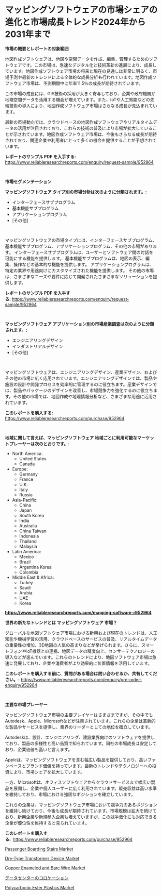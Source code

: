 <p><h1>マッピングソフトウェアの市場シェアの進化と市場成長トレンド2024年から2031年まで</h1></p><p><strong>市場の概要とレポートの対象範囲</strong></p>
<p><p>地図作成ソフトウェアは、地図や空間データを作成、編集、管理するためのソフトウェアです。この市場は、急速なデジタル化と技術革新の進展により、成長しています。地図作成ソフトウェア市場の将来と現在の見通しは非常に明るく、市場予測や最新のトレンドによる全体的な成長分析も行われています。地図作成ソフトウェア市場は、予測期間中に年率11.5％の成長が期待されています。</p><p>この市場の成長には、GIS技術の採用が大きく寄与しており、企業や政府機関が地理空間データを活用する機会が増えています。また、IoTや人工知能などの先端技術の導入により、地図作成ソフトウェア市場はさらなる成長が見込まれています。</p><p>最新の市場動向では、クラウドベースの地図作成ソフトウェアやリアルタイムデータの活用が注目されており、これらの技術の普及により市場が拡大していることが示されています。地図作成ソフトウェア市場は、今後もさらなる成長が期待されており、関連企業や利用者にとって多くの機会を提供することが予想されています。</p></p>
<p><strong>レポートのサンプル PDF を入手する:</strong> <a href="https://www.reliableresearchreports.com/enquiry/request-sample/952964">https://www.reliableresearchreports.com/enquiry/request-sample/952964</a></p>
<p>&nbsp;</p>
<p><strong>市場セグメンテーション</strong></p>
<p><strong>マッピングソフトウェア タイプ別の市場分析は次のように分類されます。:</strong></p>
<p><ul><li>インターフェースサブプログラム</li><li>基本機能サブプログラム</li><li>アプリケーションプログラム</li><li>[その他]</li></ul></p>
<p>&nbsp;</p>
<p><p>マッピングソフトウェアの市場タイプには、インターフェースサブプログラム、基本機能サブプログラム、アプリケーションプログラム、その他の市場があります。 インターフェースサブプログラムは、ユーザーとソフトウェア間の対話を可能にする機能を提供します。 基本機能サブプログラムは、地図の表示、編集、操作などの基本的な機能を提供します。 アプリケーションプログラムは、特定の業界や用途向けにカスタマイズされた機能を提供します。 その他の市場は、さまざまなニーズや要件に応じて開発されたさまざまなソリューションを提供します。</p></p>
<p><strong>レポートのサンプル PDF を入手する:</strong>&nbsp;<a href="https://www.reliableresearchreports.com/enquiry/request-sample/952964">https://www.reliableresearchreports.com/enquiry/request-sample/952964</a></p>
<p>&nbsp;</p>
<p><strong> マッピングソフトウェア アプリケーション別の市場産業調査は次のように分類されます。:</strong></p>
<p><ul><li>エンジニアリングデザイン</li><li>インダストリアルデザイン</li><li>[その他]</li></ul></p>
<p>&nbsp;</p>
<p><p>マッピングソフトウェアは、エンジニアリングデザイン、産業デザイン、およびその他の市場に広く応用されています。エンジニアリングデザインでは、製品や施設の設計や開発プロセスを効率的に管理するのに役立ちます。産業デザインでは、製品やパッケージのデザインを改善し、市場競争力を強化するのに役立ちます。その他の市場では、地図作成や地理情報分析など、さまざまな用途に活用されています。</p></p>
<p><strong>このレポートを購入する:</strong>&nbsp; <a href="https://www.reliableresearchreports.com/purchase/952964">https://www.reliableresearchreports.com/purchase/952964</a></p>
<p>&nbsp;</p>
<p><strong>地域に関して言えば、マッピングソフトウェア 地域ごとに利用可能なマーケットプレーヤーは次のとおりです。:</strong></p>
<p><ul>
    <li>
        North America:
        <ul>
            <li>United States</li>
            <li>Canada</li>
        </ul>
    </li>
    <li>
        Europe:
        <ul>
            <li>Germany</li>
            <li>France</li>
            <li>U.K.</li>
            <li>Italy</li>
            <li>Russia</li>
        </ul>
    </li>
    <li>
        Asia-Pacific:
        <ul>
            <li>China</li>
            <li>Japan</li>
            <li>South Korea</li>
            <li>India</li>
            <li>Australia</li>
            <li>China Taiwan</li>
            <li>Indonesia</li>
            <li>Thailand</li>
            <li>Malaysia</li>
        </ul>
    </li>
    <li>
        Latin America:
        <ul>
            <li>Mexico</li>
            <li>Brazil</li>
            <li>Argentina Korea</li>
            <li>Colombia</li>
        </ul>
    </li>
    <li>
        Middle East & Africa:
        <ul>
            <li>Turkey</li>
            <li>Saudi</li>
            <li>Arabia</li>
            <li>UAE</li>
            <li>Korea</li>
        </ul>
    </li>
    </ul></p>
<p><strong><a href="https://www.reliableresearchreports.com/mapping-software-r952964">https://www.reliableresearchreports.com/mapping-software-r952964</a></strong>&nbsp;</p>
<p><strong>世界の新たなトレンドとは マッピングソフトウェア 市場？</strong></p>
<p><p>グローバルな地図ソフトウェア市場における新興および現在のトレンドは、人工知能や機械学習の活用、クラウドベースのサービスの普及、リアルタイムデータの重要性の増加、3D地図の人気の高まりなどが挙げられます。さらに、スマートフォンやIoT機器との連携、地図データの精度向上、センサーテクノロジーの導入などが進んでいます。これらのトレンドにより、地図ソフトウェア市場は急速に発展しており、企業や消費者がより効果的に位置情報を活用しています。</p></p>
<p><strong>このレポートを購入する前に、質問がある場合は問い合わせるか、共有してください。</strong>- <a href="https://www.reliableresearchreports.com/enquiry/pre-order-enquiry/952964">https://www.reliableresearchreports.com/enquiry/pre-order-enquiry/952964</a></p>
<p>&nbsp;</p>
<p><strong>主要な市場プレーヤー</strong></p>
<p><p>マッピングソフトウェア市場の主要プレイヤーはさまざまですが、その中でもAutodesk、Apple、Microsoftなどが注目されています。これらの企業は革新的な製品やサービスを提供し、業界のリーダーとしての地位を確立しています。</p><p>Autodeskは、設計、エンジニアリング、建設業界向けのソフトウェアを提供しており、製品の多様性と高い品質で知られています。同社の市場成長は安定しており、企業価値も高いと言えます。</p><p>Appleは、マッピングソフトウェアを含む幅広い製品を提供しており、高いファンベースとブランド価値を持っています。最新のトレンドやテクノロジーへの投資により、市場シェアを拡大しています。</p><p>一方、Microsoftは、オフィスソフトウェアからクラウドサービスまで幅広い製品を展開し、企業や個人ユーザーに広く利用されています。販売収益は高い水準を維持しており、市場における強固なポジションを確立しています。</p><p>これらの企業は、マッピングソフトウェア市場において競争力のあるポジションを維持し続けており、今後も成長が期待されています。市場規模は拡大を続けており、新興企業や新規参入企業も増えていますが、この競争激化にも対応できる企業が優位性を維持すると見られています。</p></p>
<p><strong>このレポートを購入する:</strong>&nbsp;&nbsp;<a href="https://www.reliableresearchreports.com/purchase/952964">https://www.reliableresearchreports.com/purchase/952964</a></p>
<p><p><a href="https://view.publitas.com/reportprime-1/passenger-boarding-stairs-market-analysis-its-cagr-market-segmentation-and-global-industry-overview/">Passenger Boarding Stairs Market</a></p><p><a href="https://github.com/bobicer/Market-Research-Report-List-3/blob/main/dry-type-transformer-device-market.md">Dry-Type Transformer Device Market</a></p><p><a href="https://issuu.com/reportprime-2/docs/copper-enameled-and-bare-wire-market-size-2030.ppt">Copper Enameled and Bare Wire Market</a></p><p><a href="https://github.com/lababdou/Market-Research-Report-List-3/blob/main/720474845876.md">データセンターのコロケーション</a></p><p><a href="https://issuu.com/reportprime-2/docs/polycarbonic-ester-plastics-market-size-2030.pptx">Polycarbonic Ester Plastics Market</a></p></p>